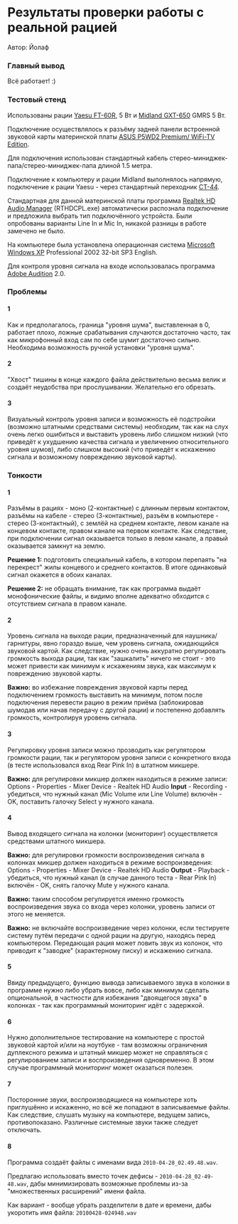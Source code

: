 # Результаты проверки работы с реальной рацией #

Автор: Йолаф

### Главный вывод ###

Всё работает! :)

### Тестовый стенд ###

Использованы рации [Yaesu FT-60R](http://1mhz.ru/shop/index.php?productID=131), 5 Вт и [Midland GXT-650](http://1mhz.ru/shop/index.php?productID=126) GMRS 5 Вт.

Подключение осуществлялось к разъёму задней панели встроенной звуковой карты материнской платы [ASUS P5WD2 Premium/ WiFi-TV Edition](http://www.asus.com/product.aspx?P_ID=RGSwH7V139hRZ34V).

Для подключения использован стандартный кабель стерео-миниджек-папа/стерео-миниджек-папа длиной 1.5 метра.

Подключение к компьютеру и рации Midland выполнялось напрямую, подключение к рации Yaesu - через стандартный переходник [CT-44](http://1mhz.ru/shop/index.php?productID=239).

Стандартная для данной материнской платы программа [Realtek HD Audio Manager](http://www.realtek.com.tw/downloads/downloadsCheck.aspx?langid=1&pfid=24&level=4&conn=3&downtypeid=3) (RTHDCPL.exe) автоматически распознала подключение и предложила выбрать тип подключённого устройста. Были опробованы варианты Line In и Mic In, никакой разницы в работе замечено не было.

На компьютере была установлена операционная система [Microsoft Windows XP](http://www.microsoft.com/windows/windows-xp/default.aspx) Professional 2002 32-bit SP3 English.

Для контроля уровня сигнала на входе использовалась программа [Adobe Audition](http://www.adobe.com/products/audition/) 2.0.

### Проблемы ###

#### 1 ####

Как и предполагалось, граница "уровня шума", выставленная в 0, работает плохо, ложные срабатывания случаются достаточно часто, так как микрофонный вход сам по себе шумит достаточно сильно. Необходима возможность ручной установки "уровня шума".

#### 2 ####

"Хвост" тишины в конце каждого файла действительно весьма велик и создаёт неудобства при прослушивании. Желательно его обрезать.

#### 3 ####

Визуальный контроль уровня записи и возможность её подстройки (возможно штатными средствами системы) необходим, так как на слух очень легко ошибиться и выставить уровень либо слишком низкий (что приведёт к ухудшению качества сигнала и увеличению относительного уровня шумов), либо слишком высокий (что приведёт к искажению сигнала и возможному повреждению звуковой карты).

### Тонкости ###

#### 1 ####

Разъёмы в рациях - моно (2-контактные) с длинным первым контактом, разъёмы на кабеле - стерео (3-контактные), разъём в компьютере - стерео (3-контактный), с землёй на среднем контакте, левом канале на концевом контакте, правом канале на первом контакте. Как следствие, при подключении сигнал оказывается только в левом канале, а правый оказывается замкнут на землю.

**Решение 1:** подготовить специальный кабель, в котором перепаять "на перекрест" жилы концевого и среднего контактов. В итоге одинаковый сигнал окажется в обоих каналах.

**Решение 2:** не обращать внимание, так как программа выдаёт монофонические файлы, и видимо вполне адекватно обходится с отсутствием сигнала в правом канале.

#### 2 ####

Уровень сигнала на выходе рации, предназначенный для наушника/гарнитуры, явно гораздо выше, чем уровень сигнала, ожидающийся звуковой картой. Как следствие, нужно очень аккуратно регулировать громкость выхода рации, так как "зашкалить" ничего не стоит - это может привести как минимум к искажениям звука, как максимум к повреждению звуковой карты.

**Важно:** во избежание повреждения звуковой карты перед подключением громкость выставить на минимум, потом после подключения перевести рацию в режим приёма (заблокировав шумодав или начав передачу с другой рации) и постепенно добавлять громкость, контролируя уровень сигнала.

#### 3 ####

Регулировку уровня записи можно прозводить как регулятором громкости рации, так и регулятором уровня записи с конкретного входа (в тесте использовался вход Rear Pink In) в штатном микшере.

**Важно:** для регулировки микшер должен находиться в режиме записи: Options - Properties - Mixer Device - Realtek HD Audio **Input** - Recording - убедиться, что нужный канал (Mic Volume или Line Volume) включён - OK, поставить галочку Select у нужного канала.

#### 4 ####

Вывод входящего сигнала на колонки (мониторинг) осуществляется средствами штатного микшера.

**Важно:** для регулировки громкости воспроизведения сигнала в колонках микшер должен находиться в режиме воспроизведения: Options - Properties - Mixer Device - Realtek HD Audio **Output** - Playback - убедиться, что нужный канал (в случае данного теста - Rear Pink In) включён - OK, снять галочку Mute у нужного канала.

**Важно:** таким способом регулируется именно громкость воспроизведения звука со входа через колонки, уровень записи от этого не меняется.

**Важно:** не включайте воспроизведение через колонки, если тестируете систему путём передачи с одной рации на другую, находясь перед компьютером. Передающая рация может ловить звук из колонок, что приводит к "заводке" (характерному писку) и искажению сигнала.

#### 5 ####

Ввиду предыдущего, функцию вывода записываемого звука в колонки в программе нужно либо убрать вовсе, либо как минимум сделать опциональной, в частности для избежания "двоящегося звука" в колонках - так как программный мониторинг идёт с задержкой.

#### 6 ####

Нужно дополнительное тестирование на компьютере с простой звуковой картой и/или на ноутбуке - там возможны ограничения дуплексного режима и штатный микшер может не справляться с регулированием записи и воспроизведения одновременно. В этом случае программный мониторинг может оказаться полезен.

#### 7 ####

Посторонние звуки, воспроизводящиеся на компьютере хоть приглушённо и искаженно, но всё же попадают в записываемые файлы. Как следствие, слушать музыку на компьютере, ведущем запись, противопоказано. Различные системные звуки также следует отключать.

#### 8 ####

Программа создаёт файлы с именами вида `2010-04-28_02.49.48.wav`.

Предлагаю использовать вместо точек дефисы - `2010-04-28_02-49-48.wav`, дабы минимизировать возможные проблемы из-за "множественных расширений" имени файла.

Как вариант - вообще убрать разделители в дате и времени, дабы укоротить имя файла: `20100428-024948.wav`